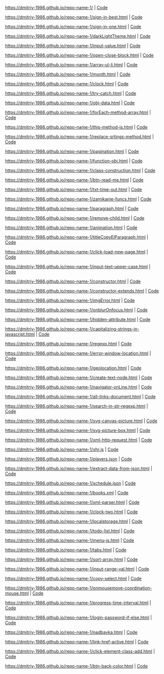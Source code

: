 https://dmitriy-1986.github.io/repo-name-1/ | <a href="https://github.com/Dmitriy-1986/repo-name-1/blob/master/index.html">Code</a>

https://dmitriy-1986.github.io/repo-name-1/sign-in-best.html | <a href="https://github.com/Dmitriy-1986/repo-name-1/blob/master/sign-in-best.html">Code</a>

https://dmitriy-1986.github.io/repo-name-1/sign-in-one.html | <a href="https://github.com/Dmitriy-1986/repo-name-1/blob/master/sign-in-one.html">Code</a>

https://dmitriy-1986.github.io/repo-name-1/darkLightTheme.html | <a href="https://github.com/Dmitriy-1986/repo-name-1/blob/master/darkLightTheme.html">Code</a>

https://dmitriy-1986.github.io/repo-name-1/input-value.html | <a href="https://github.com/Dmitriy-1986/repo-name-1/blob/master/input-value.html">Code</a>

https://dmitriy-1986.github.io/repo-name-1/open-close-block.html | <a href="https://github.com/Dmitriy-1986/repo-name-1/blob/master/open-close-block.html">Code</a>

https://dmitriy-1986.github.io/repo-name-1/array-ul-li.html | <a href="https://github.com/Dmitriy-1986/repo-name-1/blob/master/array-ul-li.html">Code</a>

https://dmitriy-1986.github.io/repo-name-1/month.html | <a href="https://github.com/Dmitriy-1986/repo-name-1/blob/master/month.html">Code</a>

https://dmitriy-1986.github.io/repo-name-1/clock.html | <a href="https://github.com/Dmitriy-1986/repo-name-1/blob/master/clock.html">Code</a>

https://dmitriy-1986.github.io/repo-name-1/try-catch.html | <a href="https://github.com/Dmitriy-1986/repo-name-1/blob/master/try-catch.html">Code</a>

https://dmitriy-1986.github.io/repo-name-1/obj-data.html | <a href="https://github.com/Dmitriy-1986/repo-name-1/blob/master/obj-data.html">Code</a>

https://dmitriy-1986.github.io/repo-name-1/forEach-method-array.html  | <a href="https://github.com/Dmitriy-1986/repo-name-1/blob/master/forEach-method-array.html ">Code</a>

 https://dmitriy-1986.github.io/repo-name-1/this-method-js.html  | <a href="https://github.com/Dmitriy-1986/repo-name-1/blob/master/this-method-js.html ">Code</a>

https://dmitriy-1986.github.io/repo-name-1/replace-srtings-method.html  | <a href="https://github.com/Dmitriy-1986/repo-name-1/blob/master/replace-srtings-method.html ">Code</a>

https://dmitriy-1986.github.io/repo-name-1/pagination.html  | <a href="https://github.com/Dmitriy-1986/repo-name-1/blob/master/pagination.html ">Code</a> 

https://dmitriy-1986.github.io/repo-name-1/function-obj.html  | <a href="https://github.com/Dmitriy-1986/repo-name-1/blob/master/function-obj.html ">Code</a>

https://dmitriy-1986.github.io/repo-name-1/class-construction.html  | <a href="https://github.com/Dmitriy-1986/repo-name-1/blob/master/class-construction.html ">Code</a> 

https://dmitriy-1986.github.io/repo-name-1/btn-read-me.html  | <a href="https://github.com/Dmitriy-1986/repo-name-1/blob/master/btn-read-me.html ">Code</a>

https://dmitriy-1986.github.io/repo-name-1/txt-time-out.html  | <a href="https://github.com/Dmitriy-1986/repo-name-1/blob/master/txt-time-out.html ">Code</a> 

https://dmitriy-1986.github.io/repo-name-1/zamikanie-funcs.html  | <a href="https://github.com/Dmitriy-1986/repo-name-1/blob/master/zamikanie-funcs.html ">Code</a>

https://dmitriy-1986.github.io/repo-name-1/paragraph.html  | <a href="https://github.com/Dmitriy-1986/repo-name-1/blob/master/paragraph.html ">Code</a>

https://dmitriy-1986.github.io/repo-name-1/remove-child.html  | <a href="https://github.com/Dmitriy-1986/repo-name-1/blob/master/remove-child.html ">Code</a>

https://dmitriy-1986.github.io/repo-name-1/animation.html  | <a href="https://github.com/Dmitriy-1986/repo-name-1/blob/master/animation.html ">Code</a> 

https://dmitriy-1986.github.io/repo-name-1/titleCopyElParagraph.html  | <a href="https://github.com/Dmitriy-1986/repo-name-1/blob/master/titleCopyElParagraph.html ">Code</a> 

https://dmitriy-1986.github.io/repo-name-1/click-load-new-page.html  | <a href="https://github.com/Dmitriy-1986/repo-name-1/blob/master/click-load-new-page.html ">Code</a> 

https://dmitriy-1986.github.io/repo-name-1/input-text-upper-case.html  | <a href="https://github.com/Dmitriy-1986/repo-name-1/blob/master/input-text-upper-case.html ">Code</a>

https://dmitriy-1986.github.io/repo-name-1/constructor.html  | <a href="https://github.com/Dmitriy-1986/repo-name-1/blob/master/constructor.html ">Code</a>

https://dmitriy-1986.github.io/repo-name-1/constructor-extends.html  | <a href="https://github.com/Dmitriy-1986/repo-name-1/blob/master/constructor-extends.html ">Code</a>

https://dmitriy-1986.github.io/repo-name-1/imgError.html  | <a href="https://github.com/Dmitriy-1986/repo-name-1/blob/master/imgError.html ">Code</a>

https://dmitriy-1986.github.io/repo-name-1/onblurOnfocus.html  | <a href="https://github.com/Dmitriy-1986/repo-name-1/blob/master/onblurOnfocus.html ">Code</a> 

https://dmitriy-1986.github.io/repo-name-1/hidden-attribute.html  | <a href="https://github.com/Dmitriy-1986/repo-name-1/blob/master/hidden-attribute.html ">Code</a> 

https://dmitriy-1986.github.io/repo-name-1/capitalizing-strings-in-javascript.html  | <a href="https://github.com/Dmitriy-1986/repo-name-1/blob/master/capitalizing-strings-in-javascript.html ">Code</a>

https://dmitriy-1986.github.io/repo-name-1/regexp.html  | <a href="https://github.com/Dmitriy-1986/repo-name-1/blob/master/regexp.html ">Code</a>

https://dmitriy-1986.github.io/repo-name-1/error-window-location.html  | <a href="https://github.com/Dmitriy-1986/repo-name-1/blob/master/error-window-location.html ">Code</a>

https://dmitriy-1986.github.io/repo-name-1/geolocation.html  | <a href="https://github.com/Dmitriy-1986/repo-name-1/blob/master/geolocation.html ">Code</a>

https://dmitriy-1986.github.io/repo-name-1/create-text-node.html  | <a href="https://github.com/Dmitriy-1986/repo-name-1/blob/master/create-text-node.html ">Code</a> 

https://dmitriy-1986.github.io/repo-name-1/navigator-onLine.html  | <a href="https://github.com/Dmitriy-1986/repo-name-1/blob/master/navigator-onLine.html ">Code</a>

https://dmitriy-1986.github.io/repo-name-1/all-links-document.html  | <a href="https://github.com/Dmitriy-1986/repo-name-1/blob/master/all-links-document.html ">Code</a> 

https://dmitriy-1986.github.io/repo-name-1/search-in-str-regexp.html  | <a href="https://github.com/Dmitriy-1986/repo-name-1/blob/master/search-in-str-regexp.html ">Code</a>

https://dmitriy-1986.github.io/repo-name-1/svg-canvas-picture.html  | <a href="https://github.com/Dmitriy-1986/repo-name-1/blob/master/svg-canvas-picture.html ">Code</a> 

https://dmitriy-1986.github.io/repo-name-1/svg-picture-box.html  | <a href="https://github.com/Dmitriy-1986/repo-name-1/blob/master/svg-picture-box.html ">Code</a>

https://dmitriy-1986.github.io/repo-name-1/xml-http-request.html  | <a href="https://github.com/Dmitriy-1986/repo-name-1/blob/master/xml-http-request.html ">Code</a>

https://dmitriy-1986.github.io/repo-name-1/xhr.js  | <a href="https://github.com/Dmitriy-1986/repo-name-1/blob/master/xhr.js ">Code</a>

https://dmitriy-1986.github.io/repo-name-1/players.json  | <a href="https://github.com/Dmitriy-1986/repo-name-1/blob/master/players.json ">Code</a>

https://dmitriy-1986.github.io/repo-name-1/extract-data-from-json.html  | <a href="https://github.com/Dmitriy-1986/repo-name-1/blob/master/extract-data-from-json.html ">Code</a> 

https://dmitriy-1986.github.io/repo-name-1/schedule.json  | <a href="https://github.com/Dmitriy-1986/repo-name-1/blob/master/schedule.json ">Code</a>

https://dmitriy-1986.github.io/repo-name-1/books.xml  | <a href="https://github.com/Dmitriy-1986/repo-name-1/blob/master/books.xml ">Code</a>

https://dmitriy-1986.github.io/repo-name-1/xml-parser.html  | <a href="https://github.com/Dmitriy-1986/repo-name-1/blob/master/xml-parser.html ">Code</a>

https://dmitriy-1986.github.io/repo-name-1/clock-two.html  | <a href="https://github.com/Dmitriy-1986/repo-name-1/blob/master/clock-two.html ">Code</a>

https://dmitriy-1986.github.io/repo-name-1/localstorage.html  | <a href="https://github.com/Dmitriy-1986/repo-name-1/blob/master/localstorage.html ">Code</a> 

https://dmitriy-1986.github.io/repo-name-1/todo-list.html  | <a href="https://github.com/Dmitriy-1986/repo-name-1/blob/master/todo-list.html ">Code</a>

https://dmitriy-1986.github.io/repo-name-1/menu-js.html  | <a href="https://github.com/Dmitriy-1986/repo-name-1/blob/master/menu-js.html ">Code</a>

https://dmitriy-1986.github.io/repo-name-1/tabs.html  | <a href="https://github.com/Dmitriy-1986/repo-name-1/blob/master/tabs.html ">Code</a>

https://dmitriy-1986.github.io/repo-name-1/sort-array.html  | <a href="https://github.com/Dmitriy-1986/repo-name-1/blob/master/sort-array.html ">Code</a>

https://dmitriy-1986.github.io/repo-name-1/input-range-val.html  | <a href="https://github.com/Dmitriy-1986/repo-name-1/blob/master/input-range-val.html ">Code</a> 

https://dmitriy-1986.github.io/repo-name-1/copy-select.html  | <a href="https://github.com/Dmitriy-1986/repo-name-1/blob/master/copy-select.html ">Code</a>

https://dmitriy-1986.github.io/repo-name-1/onmousemove-coordination-mouse.html  | <a href="https://github.com/Dmitriy-1986/repo-name-1/blob/master/onmousemove-coordination-mouse.html ">Code</a> 

https://dmitriy-1986.github.io/repo-name-1/progress-time-interval.html  | <a href="https://github.com/Dmitriy-1986/repo-name-1/blob/master/progress-time-interval.html ">Code</a>

https://dmitriy-1986.github.io/repo-name-1/login-password-if-else.html  | <a href="https://github.com/Dmitriy-1986/repo-name-1/blob/master/login-password-if-else.html ">Code</a>

https://dmitriy-1986.github.io/repo-name-1/nadbavka.html  | <a href="https://github.com/Dmitriy-1986/repo-name-1/blob/master/nadbavka.html ">Code</a> 

https://dmitriy-1986.github.io/repo-name-1/link-href-active.html  | <a href="https://github.com/Dmitriy-1986/repo-name-1/blob/master/link-href-active.html ">Code</a> 

https://dmitriy-1986.github.io/repo-name-1/click-element-class-add.html  | <a href="https://github.com/Dmitriy-1986/repo-name-1/blob/master/click-element-class-add.html ">Code</a> 

https://dmitriy-1986.github.io/repo-name-1/btn-back-color.html  | <a href="https://github.com/Dmitriy-1986/repo-name-1/blob/master/btn-back-color.html ">Code</a>

<!-- https://dmitriy-1986.github.io/repo-name-1/  | <a href="https://github.com/Dmitriy-1986/repo-name-1/blob/master/ ">Code</a> -->
<!-- https://dmitriy-1986.github.io/repo-name-1/  | <a href="https://github.com/Dmitriy-1986/repo-name-1/blob/master/ ">Code</a> -->
<!-- https://dmitriy-1986.github.io/repo-name-1/  | <a href="https://github.com/Dmitriy-1986/repo-name-1/blob/master/ ">Code</a> -->
<!-- https://dmitriy-1986.github.io/repo-name-1/  | <a href="https://github.com/Dmitriy-1986/repo-name-1/blob/master/ ">Code</a> -->
<!-- https://dmitriy-1986.github.io/repo-name-1/  | <a href="https://github.com/Dmitriy-1986/repo-name-1/blob/master/ ">Code</a> -->
<!-- https://dmitriy-1986.github.io/repo-name-1/  | <a href="https://github.com/Dmitriy-1986/repo-name-1/blob/master/ ">Code</a> -->
<!-- https://dmitriy-1986.github.io/repo-name-1/  | <a href="https://github.com/Dmitriy-1986/repo-name-1/blob/master/ ">Code</a> -->
<!-- https://dmitriy-1986.github.io/repo-name-1/  | <a href="https://github.com/Dmitriy-1986/repo-name-1/blob/master/ ">Code</a> -->
<!-- https://dmitriy-1986.github.io/repo-name-1/  | <a href="https://github.com/Dmitriy-1986/repo-name-1/blob/master/ ">Code</a> -->
<!-- https://dmitriy-1986.github.io/repo-name-1/  | <a href="https://github.com/Dmitriy-1986/repo-name-1/blob/master/ ">Code</a> -->
<!-- https://dmitriy-1986.github.io/repo-name-1/  | <a href="https://github.com/Dmitriy-1986/repo-name-1/blob/master/ ">Code</a> -->
<!-- https://dmitriy-1986.github.io/repo-name-1/  | <a href="https://github.com/Dmitriy-1986/repo-name-1/blob/master/ ">Code</a> -->
<!-- https://dmitriy-1986.github.io/repo-name-1/  | <a href="https://github.com/Dmitriy-1986/repo-name-1/blob/master/ ">Code</a> -->
<!-- https://dmitriy-1986.github.io/repo-name-1/  | <a href="https://github.com/Dmitriy-1986/repo-name-1/blob/master/ ">Code</a> -->
<!-- https://dmitriy-1986.github.io/repo-name-1/  | <a href="https://github.com/Dmitriy-1986/repo-name-1/blob/master/ ">Code</a> -->
<!-- https://dmitriy-1986.github.io/repo-name-1/  | <a href="https://github.com/Dmitriy-1986/repo-name-1/blob/master/ ">Code</a> -->
<!-- https://dmitriy-1986.github.io/repo-name-1/  | <a href="https://github.com/Dmitriy-1986/repo-name-1/blob/master/ ">Code</a> -->
<!-- https://dmitriy-1986.github.io/repo-name-1/  | <a href="https://github.com/Dmitriy-1986/repo-name-1/blob/master/ ">Code</a> -->
<!-- https://dmitriy-1986.github.io/repo-name-1/  | <a href="https://github.com/Dmitriy-1986/repo-name-1/blob/master/ ">Code</a> -->
<!-- https://dmitriy-1986.github.io/repo-name-1/  | <a href="https://github.com/Dmitriy-1986/repo-name-1/blob/master/ ">Code</a> -->
<!-- https://dmitriy-1986.github.io/repo-name-1/  | <a href="https://github.com/Dmitriy-1986/repo-name-1/blob/master/ ">Code</a> -->
<!-- https://dmitriy-1986.github.io/repo-name-1/  | <a href="https://github.com/Dmitriy-1986/repo-name-1/blob/master/ ">Code</a> -->
<!-- https://dmitriy-1986.github.io/repo-name-1/  | <a href="https://github.com/Dmitriy-1986/repo-name-1/blob/master/ ">Code</a> -->
<!-- https://dmitriy-1986.github.io/repo-name-1/  | <a href="https://github.com/Dmitriy-1986/repo-name-1/blob/master/ ">Code</a> -->
<!-- https://dmitriy-1986.github.io/repo-name-1/  | <a href="https://github.com/Dmitriy-1986/repo-name-1/blob/master/ ">Code</a> -->
<!-- https://dmitriy-1986.github.io/repo-name-1/  | <a href="https://github.com/Dmitriy-1986/repo-name-1/blob/master/ ">Code</a> -->
<!-- https://dmitriy-1986.github.io/repo-name-1/  | <a href="https://github.com/Dmitriy-1986/repo-name-1/blob/master/ ">Code</a> -->
<!-- https://dmitriy-1986.github.io/repo-name-1/  | <a href="https://github.com/Dmitriy-1986/repo-name-1/blob/master/ ">Code</a> -->
<!-- https://dmitriy-1986.github.io/repo-name-1/  | <a href="https://github.com/Dmitriy-1986/repo-name-1/blob/master/ ">Code</a> -->
<!-- https://dmitriy-1986.github.io/repo-name-1/  | <a href="https://github.com/Dmitriy-1986/repo-name-1/blob/master/ ">Code</a> -->
<!-- https://dmitriy-1986.github.io/repo-name-1/  | <a href="https://github.com/Dmitriy-1986/repo-name-1/blob/master/ ">Code</a> -->
<!-- https://dmitriy-1986.github.io/repo-name-1/  | <a href="https://github.com/Dmitriy-1986/repo-name-1/blob/master/ ">Code</a> -->
<!-- https://dmitriy-1986.github.io/repo-name-1/  | <a href="https://github.com/Dmitriy-1986/repo-name-1/blob/master/ ">Code</a> -->
<!-- https://dmitriy-1986.github.io/repo-name-1/  | <a href="https://github.com/Dmitriy-1986/repo-name-1/blob/master/ ">Code</a> -->
<!-- https://dmitriy-1986.github.io/repo-name-1/  | <a href="https://github.com/Dmitriy-1986/repo-name-1/blob/master/ ">Code</a> -->
<!-- https://dmitriy-1986.github.io/repo-name-1/  | <a href="https://github.com/Dmitriy-1986/repo-name-1/blob/master/ ">Code</a> -->
<!-- https://dmitriy-1986.github.io/repo-name-1/  | <a href="https://github.com/Dmitriy-1986/repo-name-1/blob/master/ ">Code</a> -->
<!-- https://dmitriy-1986.github.io/repo-name-1/  | <a href="https://github.com/Dmitriy-1986/repo-name-1/blob/master/ ">Code</a> -->
<!-- https://dmitriy-1986.github.io/repo-name-1/  | <a href="https://github.com/Dmitriy-1986/repo-name-1/blob/master/ ">Code</a> -->
<!-- https://dmitriy-1986.github.io/repo-name-1/  | <a href="https://github.com/Dmitriy-1986/repo-name-1/blob/master/ ">Code</a> -->
<!-- https://dmitriy-1986.github.io/repo-name-1/  | <a href="https://github.com/Dmitriy-1986/repo-name-1/blob/master/ ">Code</a> -->
<!-- https://dmitriy-1986.github.io/repo-name-1/  | <a href="https://github.com/Dmitriy-1986/repo-name-1/blob/master/ ">Code</a> -->
<!-- https://dmitriy-1986.github.io/repo-name-1/  | <a href="https://github.com/Dmitriy-1986/repo-name-1/blob/master/ ">Code</a> -->
<!-- https://dmitriy-1986.github.io/repo-name-1/  | <a href="https://github.com/Dmitriy-1986/repo-name-1/blob/master/ ">Code</a> -->
<!-- https://dmitriy-1986.github.io/repo-name-1/  | <a href="https://github.com/Dmitriy-1986/repo-name-1/blob/master/ ">Code</a> -->
<!-- https://dmitriy-1986.github.io/repo-name-1/  | <a href="https://github.com/Dmitriy-1986/repo-name-1/blob/master/ ">Code</a> -->
<!-- https://dmitriy-1986.github.io/repo-name-1/  | <a href="https://github.com/Dmitriy-1986/repo-name-1/blob/master/ ">Code</a> -->
<!-- https://dmitriy-1986.github.io/repo-name-1/  | <a href="https://github.com/Dmitriy-1986/repo-name-1/blob/master/ ">Code</a> -->
<!-- https://dmitriy-1986.github.io/repo-name-1/  | <a href="https://github.com/Dmitriy-1986/repo-name-1/blob/master/ ">Code</a> -->
<!-- https://dmitriy-1986.github.io/repo-name-1/  | <a href="https://github.com/Dmitriy-1986/repo-name-1/blob/master/ ">Code</a> -->
<!-- https://dmitriy-1986.github.io/repo-name-1/  | <a href="https://github.com/Dmitriy-1986/repo-name-1/blob/master/ ">Code</a> -->
<!-- https://dmitriy-1986.github.io/repo-name-1/  | <a href="https://github.com/Dmitriy-1986/repo-name-1/blob/master/ ">Code</a> -->
<!-- https://dmitriy-1986.github.io/repo-name-1/  | <a href="https://github.com/Dmitriy-1986/repo-name-1/blob/master/ ">Code</a> -->
<!-- https://dmitriy-1986.github.io/repo-name-1/  | <a href="https://github.com/Dmitriy-1986/repo-name-1/blob/master/ ">Code</a> -->
<!-- https://dmitriy-1986.github.io/repo-name-1/  | <a href="https://github.com/Dmitriy-1986/repo-name-1/blob/master/ ">Code</a> -->
<!-- https://dmitriy-1986.github.io/repo-name-1/  | <a href="https://github.com/Dmitriy-1986/repo-name-1/blob/master/ ">Code</a> -->
<!-- https://dmitriy-1986.github.io/repo-name-1/  | <a href="https://github.com/Dmitriy-1986/repo-name-1/blob/master/ ">Code</a> -->
<!-- https://dmitriy-1986.github.io/repo-name-1/  | <a href="https://github.com/Dmitriy-1986/repo-name-1/blob/master/ ">Code</a> -->
<!-- https://dmitriy-1986.github.io/repo-name-1/  | <a href="https://github.com/Dmitriy-1986/repo-name-1/blob/master/ ">Code</a> -->
<!-- https://dmitriy-1986.github.io/repo-name-1/  | <a href="https://github.com/Dmitriy-1986/repo-name-1/blob/master/ ">Code</a> -->
<!-- https://dmitriy-1986.github.io/repo-name-1/  | <a href="https://github.com/Dmitriy-1986/repo-name-1/blob/master/ ">Code</a> -->
<!-- https://dmitriy-1986.github.io/repo-name-1/  | <a href="https://github.com/Dmitriy-1986/repo-name-1/blob/master/ ">Code</a> -->
<!-- https://dmitriy-1986.github.io/repo-name-1/  | <a href="https://github.com/Dmitriy-1986/repo-name-1/blob/master/ ">Code</a> -->
<!-- https://dmitriy-1986.github.io/repo-name-1/  | <a href="https://github.com/Dmitriy-1986/repo-name-1/blob/master/ ">Code</a> -->
<!-- https://dmitriy-1986.github.io/repo-name-1/  | <a href="https://github.com/Dmitriy-1986/repo-name-1/blob/master/ ">Code</a> -->
<!-- https://dmitriy-1986.github.io/repo-name-1/  | <a href="https://github.com/Dmitriy-1986/repo-name-1/blob/master/ ">Code</a> -->
